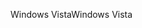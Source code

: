 <span data-ttu-id="276b9-101">Windows Vista</span><span class="sxs-lookup"><span data-stu-id="276b9-101">Windows Vista</span></span>